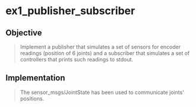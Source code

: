 # ex1_publisher_subscriber

## Objective
>Implement a publisher that simulates a set of sensors for encoder readings (position of 6 joints) and a subscriber that simulates a set of controllers that prints such readings to stdout.

## Implementation
>The sensor_msgs/JointState has been used to communicate joints' positions.